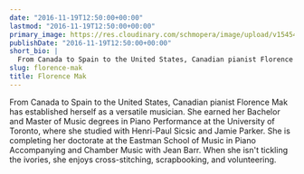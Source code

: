 ```yaml
---
date: "2016-11-19T12:50:00+00:00"
lastmod: "2016-11-19T12:50:00+00:00"
primary_image: https://res.cloudinary.com/schmopera/image/upload/v1545409169/media/webhook-uploads/1479559795871/2016-11-19%20-%20Florence%20Mak.jpg.jpg
publishDate: "2016-11-19T12:50:00+00:00"
short_bio: |
  From Canada to Spain to the United States, Canadian pianist Florence Mak has established herself as a versatile musician. When she isn&#039;t tickling the ivories, she enjoys cross-stitching, scrapbooking, and volunteering.
slug: florence-mak
title: Florence Mak
---
```


From Canada to Spain to the United States, Canadian pianist Florence Mak has established herself as a versatile musician.  She earned her Bachelor and Master of Music degrees in Piano Performance at the University of Toronto, where she studied with Henri-Paul Sicsic and Jamie Parker.  She is completing her doctorate at the Eastman School of Music in Piano Accompanying and Chamber Music with Jean Barr.  When she isn't tickling the ivories, she enjoys cross-stitching, scrapbooking, and volunteering.


